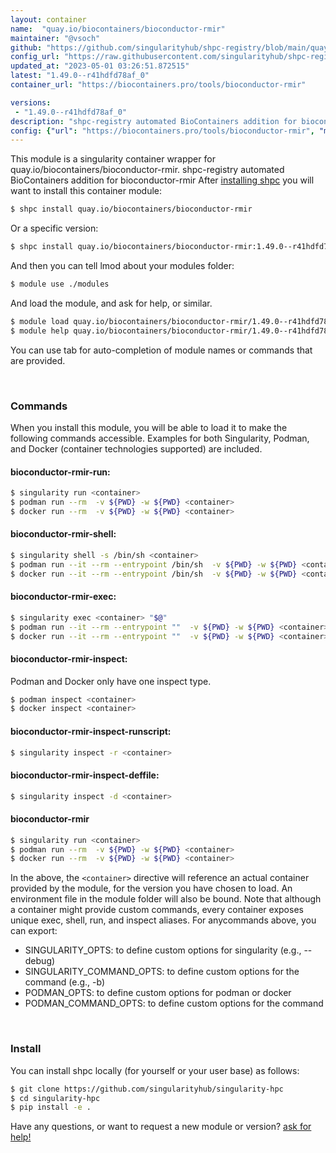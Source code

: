 ```yaml
---
layout: container
name:  "quay.io/biocontainers/bioconductor-rmir"
maintainer: "@vsoch"
github: "https://github.com/singularityhub/shpc-registry/blob/main/quay.io/biocontainers/bioconductor-rmir/container.yaml"
config_url: "https://raw.githubusercontent.com/singularityhub/shpc-registry/main/quay.io/biocontainers/bioconductor-rmir/container.yaml"
updated_at: "2023-05-01 03:26:51.872515"
latest: "1.49.0--r41hdfd78af_0"
container_url: "https://biocontainers.pro/tools/bioconductor-rmir"

versions:
 - "1.49.0--r41hdfd78af_0"
description: "shpc-registry automated BioContainers addition for bioconductor-rmir"
config: {"url": "https://biocontainers.pro/tools/bioconductor-rmir", "maintainer": "@vsoch", "description": "shpc-registry automated BioContainers addition for bioconductor-rmir", "latest": {"1.49.0--r41hdfd78af_0": "sha256:40ed4e4a124099d4b78d0cf40a33a81c0279689acdfef66e0ff03f8623940dfd"}, "tags": {"1.49.0--r41hdfd78af_0": "sha256:40ed4e4a124099d4b78d0cf40a33a81c0279689acdfef66e0ff03f8623940dfd"}, "docker": "quay.io/biocontainers/bioconductor-rmir"}
---
```


This module is a singularity container wrapper for quay.io/biocontainers/bioconductor-rmir.
shpc-registry automated BioContainers addition for bioconductor-rmir
After [installing shpc](#install) you will want to install this container module:


```bash
$ shpc install quay.io/biocontainers/bioconductor-rmir
```

Or a specific version:

```bash
$ shpc install quay.io/biocontainers/bioconductor-rmir:1.49.0--r41hdfd78af_0
```

And then you can tell lmod about your modules folder:

```bash
$ module use ./modules
```

And load the module, and ask for help, or similar.

```bash
$ module load quay.io/biocontainers/bioconductor-rmir/1.49.0--r41hdfd78af_0
$ module help quay.io/biocontainers/bioconductor-rmir/1.49.0--r41hdfd78af_0
```

You can use tab for auto-completion of module names or commands that are provided.

<br>

### Commands

When you install this module, you will be able to load it to make the following commands accessible.
Examples for both Singularity, Podman, and Docker (container technologies supported) are included.

#### bioconductor-rmir-run:

```bash
$ singularity run <container>
$ podman run --rm  -v ${PWD} -w ${PWD} <container>
$ docker run --rm  -v ${PWD} -w ${PWD} <container>
```

#### bioconductor-rmir-shell:

```bash
$ singularity shell -s /bin/sh <container>
$ podman run --it --rm --entrypoint /bin/sh  -v ${PWD} -w ${PWD} <container>
$ docker run --it --rm --entrypoint /bin/sh  -v ${PWD} -w ${PWD} <container>
```

#### bioconductor-rmir-exec:

```bash
$ singularity exec <container> "$@"
$ podman run --it --rm --entrypoint ""  -v ${PWD} -w ${PWD} <container> "$@"
$ docker run --it --rm --entrypoint ""  -v ${PWD} -w ${PWD} <container> "$@"
```

#### bioconductor-rmir-inspect:

Podman and Docker only have one inspect type.

```bash
$ podman inspect <container>
$ docker inspect <container>
```

#### bioconductor-rmir-inspect-runscript:

```bash
$ singularity inspect -r <container>
```

#### bioconductor-rmir-inspect-deffile:

```bash
$ singularity inspect -d <container>
```



#### bioconductor-rmir

```bash
$ singularity run <container>
$ podman run --rm  -v ${PWD} -w ${PWD} <container>
$ docker run --rm  -v ${PWD} -w ${PWD} <container>
```


In the above, the `<container>` directive will reference an actual container provided
by the module, for the version you have chosen to load. An environment file in the
module folder will also be bound. Note that although a container
might provide custom commands, every container exposes unique exec, shell, run, and
inspect aliases. For anycommands above, you can export:

 - SINGULARITY_OPTS: to define custom options for singularity (e.g., --debug)
 - SINGULARITY_COMMAND_OPTS: to define custom options for the command (e.g., -b)
 - PODMAN_OPTS: to define custom options for podman or docker
 - PODMAN_COMMAND_OPTS: to define custom options for the command

<br>

### Install

You can install shpc locally (for yourself or your user base) as follows:

```bash
$ git clone https://github.com/singularityhub/singularity-hpc
$ cd singularity-hpc
$ pip install -e .
```

Have any questions, or want to request a new module or version? [ask for help!](https://github.com/singularityhub/singularity-hpc/issues)